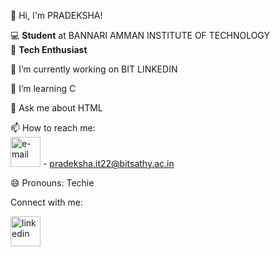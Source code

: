 👋 Hi, I'm PRADEKSHA!

💻 **Student** at BANNARI AMMAN INSTITUTE OF TECHNOLOGY  
🌟 **Tech Enthusiast**

🔭 I’m currently working on BIT LINKEDIN

🌱 I’m learning C

💬 Ask me about HTML

📫 How to reach me:                                                                       
<img width="48" height="48" src="https://img.icons8.com/emoji/48/e-mail.png" alt="e-mail"/> - pradeksha.it22@bitsathy.ac.in

😄 Pronouns: Techie

Connect with me:

[<img width="48" height="48" src="https://img.icons8.com/color/48/linkedin.png" alt="linkedin"/>](https://www.linkedin.com/in/pradeksha-k-168a35259/)
